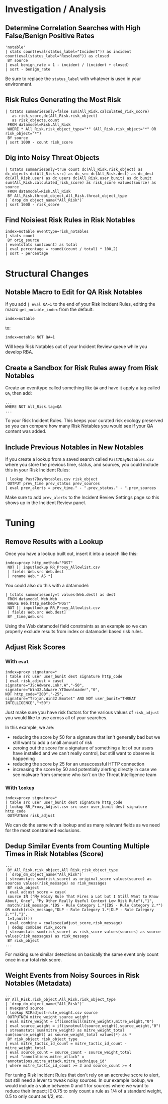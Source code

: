 # Investigation / Analysis
## Determine Correlation Searches with High False/Benign Positive Rates
```
'notable'
| stats count(eval(status_label="Incident")) as incident count(eval(status_label="Resolved")) as closed
 BY source
| eval benign_rate = 1 - incident / (incident + closed)
| sort - benign_rate
```
Be sure to replace the `status_label` with whatever is used in your environment.

## Risk Rules Generating the Most Risk
```
| tstats summariesonly=false sum(All_Risk.calculated_risk_score) 
   as risk_score,dc(All_Risk.risk_object) 
   as risk_objects,count
 FROM datamodel=Risk.All_Risk
 WHERE * All_Risk.risk_object_type="*" (All_Risk.risk_object="*" OR risk_object="*")
 BY source 
| sort 1000 - count risk_score
```

## Dig into Noisy Threat Objects
```
| tstats summariesonly=true count dc(All_Risk.risk_object) as dc_objects dc(All_Risk.src) as dc_src dc(All_Risk.dest) as dc_dest dc(All_Risk.user) as dc_users dc(All_Risk.user_bunit) as dc_bunit sum(All_Risk.calculated_risk_score) as risk_score values(source) as source
 FROM datamodel=Risk.All_Risk
 BY All_Risk.threat_object,All_Risk.threat_object_type 
| `drop_dm_object_name("All_Risk")` 
| sort 1000 - risk_score
```

## Find Noisiest Risk Rules in Risk Notables
```
index=notable eventtype=risk_notables 
| stats count
 BY orig_source 
| eventstats sum(count) as total 
| eval percentage = round((count / total) * 100,2) 
| sort - percentage
```

# Structural Changes
## Notable Macro to Edit for QA Risk Notables
If you add `| eval QA=1` to the end of your Risk Incident Rules, editing the macro `get_notable_index` from the default:
```
index=notable
```
to:
```
index=notable NOT QA=1
```
Will keep Risk Notables out of your Incident Review queue while you develop RBA.

## Create a Sandbox for Risk Rules away from Risk Notables
Create an eventtype called something like `QA` and have it apply a tag called `QA`, then add:
```
...
WHERE NOT All_Risk.tag=QA
...
```
To your Risk Incident Rules. This keeps your curated risk ecology preserved so you can compare how many Risk Notables you would see if your QA content was added.

## Include Previous Notables in New Notables
If you create a lookup from a saved search called `Past7DayNotables.csv` where you store the previous time, status, and sources, you could include this in your Risk Incident Rules:
```
| lookup Past7DayNotables.csv risk_object
 OUTPUT prev_time prev_status prev_sources
| eval prev_alerts = prev_time." - ".prev_status." - ".prev_sources
```
Make sure to add `prev_alerts` to the Incident Review Settings page so this shows up in the Incident Review panel.

# Tuning
## Remove Results with a Lookup
Once you have a lookup built out, insert it into a search like this:
```
index=proxy http_method="POST"
 NOT [| inputlookup RR_Proxy_Allowlist.csv
 | fields Web.src Web.dest
 | rename Web.* AS *]
```
You could also do this with a datamodel:
```
| tstats summariesonly=t values(Web.dest) as dest
 FROM datamodel Web.Web
 WHERE Web.http_method="POST"
 NOT [| inputlookup RR_Proxy_Allowlist.csv
 | fields Web.src Web.dest]
 BY _time,Web.src
```

Using the Web datamodel field constraints as an example so we can properly exclude results from index or datamodel based risk rules.

## Adjust Risk Scores
### With `eval`
```
index=proxy signature=*
| table src user user_bunit dest signature http_code
| eval risk_adjust = case(
signature="JS:Adware.Lnkr.A","-50",
signature="Win32.Adware.YTDownloader","0",
NOT http_code="200","-25",
signature="Trojan.Win32.Emotet" AND NOT user_bunit="THREAT INTELLIGENCE","+50")
```

Just make sure you have risk factors for the various values of `risk_adjust` you would like to use across all of your searches.

In this example, we are:

- reducing the score by 50 for a signature that isn't generally bad but we still want to add a small amount of risk
- zeroing out the score for a signature of something a lot of our users have installed and we can't really control, but still want to observe is happening
- reducing the score by 25 for an unsuccessful HTTP connection
- increasing the score by 50 and potentially alerting directly in case we see malware from someone who *isn't* on the Threat Intelligence team

### With `lookup`
```
index=proxy signature=* 
| table src user user_bunit dest signature http_code
| lookup RR_Proxy_Adjust.csv src user user_bunit dest signature http_code
 OUTPUTNEW risk_adjust
 ```

We can do the same with a lookup and as many relevant fields as we need for the most constrained exclusions.

## Dedup Similar Events from Counting Multiple Times in Risk Notables (Score)
```
...
 BY All_Risk.risk_object,All_Risk.risk_object_type 
| `drop_dm_object_name("All_Risk")` 
| streamstats sum(risk_score) as original_score values(source) as sources values(risk_message) as risk_messages
 BY risk_object
| eval adjust_score = case(
 source IN ("My Noisy Rule That Fires a Lot but I Still Want to Know About, Once", "My Other Really Useful Context Low Risk Rule"),"1",
 match(risk_message,"IDS - Rule Category 1.*|IDS - Rule Category 2.*") OR match(risk_message,"DLP - Rule Category 1.*|DLP - Rule Category 2.*"),"1",
 1=1,null())
| eval combine = coalesce(adjust_score,risk_message)
 | dedup combine risk_score
| streamstats sum(risk_score) as risk_score values(sources) as source values(risk_messages) as risk_message
 BY risk_object
...
```

For making sure similar detections on basically the same event only count once in our total risk score.

## Weight Events from Noisy Sources in Risk Notables (Metadata)
```
...
BY All_Risk.risk_object,All_Risk.risk_object_type
| `drop_dm_object_name("All_Risk")`
| mvexpand source
| lookup RIRadjust-rule_weight.csv source
 OUTPUTNEW mitre_weight source_weight
| eval mitre_weight = if(isnotnull(mitre_weight),mitre_weight,"0")
| eval source_weight = if(isnotnull(source_weight),source_weight,"0")
| streamstats sum(mitre_weight) as mitre_weight_total sum(source_weight) as source_weight_total values(*) as *
 BY risk_object risk_object_type
| eval mitre_tactic_id_count = mitre_tactic_id_count - mitre_weight_total
| eval source_count = source_count - source_weight_total
| eval "annotations.mitre_attack" = 'annotations.mitre_attack.mitre_technique_id'
| where mitre_tactic_id_count >= 3 and source_count >= 4
```

For tuning Risk Incident Rules that don't rely on an accretive score to alert, but still need a lever to tweak noisy sources. In our example lookup, we would include a value between 0 and 1 for sources where we want to reduce their impact; IE 0.75 to only count a rule as 1/4 of a standard weight, 0.5 to only count as 1/2, etc.
